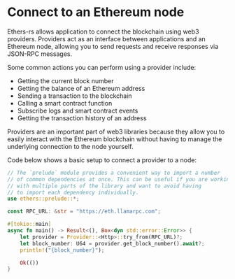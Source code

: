 # Connect to an Ethereum node

Ethers-rs allows application to connect the blockchain using web3 providers. Providers act as an interface between applications and an Ethereum node, allowing you to send requests and receive responses via JSON-RPC messages.

Some common actions you can perform using a provider include:

- Getting the current block number
- Getting the balance of an Ethereum address
- Sending a transaction to the blockchain
- Calling a smart contract function
- Subscribe logs and smart contract events
- Getting the transaction history of an address

Providers are an important part of web3 libraries because they allow you to easily interact with the Ethereum blockchain without having to manage the underlying connection to the node yourself.

Code below shows a basic setup to connect a provider to a node:

```rust
// The `prelude` module provides a convenient way to import a number
// of common dependencies at once. This can be useful if you are working
// with multiple parts of the library and want to avoid having
// to import each dependency individually.
use ethers::prelude::*;

const RPC_URL: &str = "https://eth.llamarpc.com";

#[tokio::main]
async fn main() -> Result<(), Box<dyn std::error::Error>> {
    let provider = Provider::<Http>::try_from(RPC_URL)?;
    let block_number: U64 = provider.get_block_number().await?;
    println!("{block_number}");

    Ok(())
}
```
